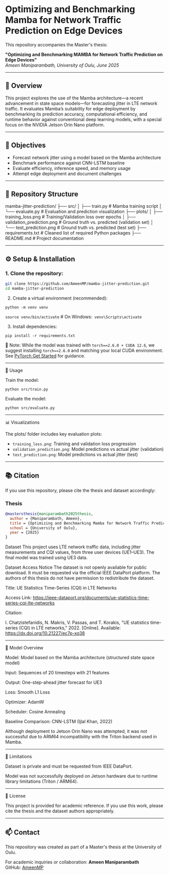 # Optimizing and Benchmarking Mamba for Network Traffic Prediction on Edge Devices

This repository accompanies the Master's thesis:

**"Optimizing and Benchmarking MAMBA for Network Traffic Prediction on Edge Devices"**  
_Ameen Maniparambath, University of Oulu, June 2025_

---

## 📘 Overview

This project explores the use of the Mamba architecture—a recent advancement in state space models—for forecasting jitter in LTE network traffic. It evaluates Mamba’s suitability for edge deployment by benchmarking its prediction accuracy, computational efficiency, and runtime behavior against conventional deep learning models, with a special focus on the NVIDIA Jetson Orin Nano platform.

---

## 🎯 Objectives

- Forecast network jitter using a model based on the Mamba architecture
- Benchmark performance against CNN-LSTM baseline
- Evaluate efficiency, inference speed, and memory usage
- Attempt edge deployment and document challenges

---

## 📁 Repository Structure

mamba-jitter-prediction/
├── src/
│ ├── train.py # Mamba training script
│ └── evaluate.py # Evaluation and prediction visualization
├── plots/
│ ├── training_loss.png # Training/Validation loss over epochs
│ ├── validation_prediction.png # Ground truth vs. predicted (validation set)
│ └── test_prediction.png # Ground truth vs. predicted (test set)
├── requirements.txt # Cleaned list of required Python packages
├── README.md # Project documentation



---

## ⚙️ Setup & Installation

### 1. Clone the repository:
```bash
git clone https://github.com/AmeenMP/mamba-jitter-prediction.git
cd mamba-jitter-prediction
```


2. Create a virtual environment (recommended):

```python -m venv venv```

```source venv/bin/activate```  # On Windows:``` venv\Scripts\activate```


3. Install dependencies:

```pip install -r requirements.txt```

🚨 Note: While the model was trained with ```torch==2.6.0 + CUDA 12.6```, we suggest installing ```torch==2.6.0``` and matching your local CUDA environment. See [PyTorch Get Started](https://pytorch.org/get-started/locally/) for guidance.


---


🧪 Usage


Train the model:

```python src/train.py```


Evaluate the model:

```python src/evaluate.py```


---


📊 Visualizations


The plots/ folder includes key evaluation plots:


- `training_loss.png`: Training and validation loss progression
- `validation_prediction.png`: Model predictions vs actual jitter (validation)
- `test_prediction.png`: Model predictions vs actual jitter (test)



---

## 📚 Citation

If you use this repository, please cite the thesis and dataset accordingly:

### Thesis

```bibtex
@mastersthesis{maniparambath2025thesis,
  author = {Maniparambath, Ameen},
  title = {Optimizing and Benchmarking Mamba for Network Traffic Prediction on Edge Devices},
  school = {University of Oulu},
  year = {2025}
}
```


Dataset
This project uses LTE network traffic data, including jitter measurements and CQI values, from three user devices (UE1–UE3). The final model was trained using UE3 data.

Dataset Access Notice
The dataset is not openly available for public download. It must be requested via the official IEEE DataPort platform. The authors of this thesis do not have permission to redistribute the dataset.

Title: UE Statistics Time-Series (CQI) in LTE Networks

Access Link: https://ieee-dataport.org/documents/ue-statistics-time-series-cqi-lte-networks

Citation:

I. Chatzistefanidis, N. Makris, V. Passas, and T. Korakis,
"UE statistics time-series (CQI) in LTE networks," 2022.
[Online]. Available: https://dx.doi.org/10.21227/ec7p-xq38


---


🧠 Model Overview


Model: Model based on the Mamba architecture (structured state space model)

Input: Sequences of 20 timesteps with 21 features

Output: One-step-ahead jitter forecast for UE3

Loss: Smooth L1 Loss

Optimizer: AdamW

Scheduler: Cosine Annealing

Baseline Comparison: CNN-LSTM (Ijlal Khan, 2022)

Although deployment to Jetson Orin Nano was attempted, it was not successful due to ARM64 incompatibility with the Triton backend used in Mamba.


---


🚫 Limitations

Dataset is private and must be requested from IEEE DataPort.

Model was not successfully deployed on Jetson hardware due to runtime library limitations (Triton / ARM64).


---


📜 License

This project is provided for academic reference. If you use this work, please cite the thesis and the dataset authors appropriately.


---


## 📫 Contact

This repository was created as part of a Master's thesis at the University of Oulu.

For academic inquiries or collaboration:
**Ameen Maniparambath**  
GitHub: [AmeenMP](https://github.com/AmeenMP)





